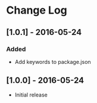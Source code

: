 # Change Log

## [1.0.1] - 2016-05-24 

### Added
- Add keywords to package.json

## [1.0.0] - 2016-05-24 

* Initial release